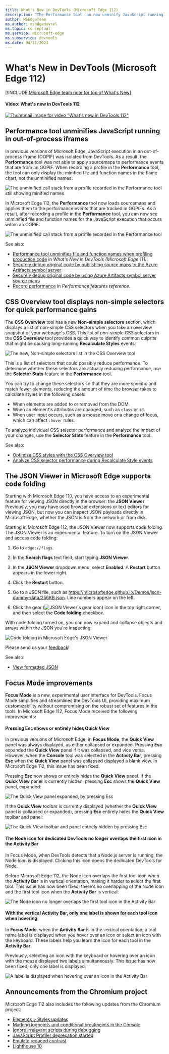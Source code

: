 ```yaml
---
title: What's New in DevTools (Microsoft Edge 112)
description: "The Performance tool can now unminify JavaScript running in out-of-process iframes, the CSS Overview tool displays a list of non-simple selectors for quick performance wins, and more."
author: MSEdgeTeam
ms.author: msedgedevrel
ms.topic: conceptual
ms.service: microsoft-edge
ms.subservice: devtools
ms.date: 04/11/2023
---
```

# What's New in DevTools (Microsoft Edge 112)

[!INCLUDE [Microsoft Edge team note for top of What's New](../../includes/edge-whats-new-note.md)]


<!-- ------------------------------ -->
#### Video: What's new in DevTools 112

[![Thumbnail image for video "What's new in DevTools 112"](./devtools-112-images/devtools-whatsnew-112.png)](https://www.youtube.com/watch?v=xuICl66F-Ik)


<!-- ====================================================================== -->
## Performance tool unminifies JavaScript running in out-of-process iframes

<!-- Subtitle: As long as DevTools can load your sourcemaps, you now have unparalleled insight into JavaScript execution within an iframe. -->

In previous versions of Microsoft Edge, JavaScript execution in an out-of-process iframe (OOPIF) was isolated from DevTools.  As a result, the **Performance** tool was not able to apply sourcemaps to performance events that are from an OOPIF.  When recording a profile in the **Performance** tool, the tool can only display the minified file and function names in the flame chart, not the unminified names:

![The unminified call stack from a profile recorded in the Performance tool still showing minified names](./devtools-112-images/unminification-in-oopifs-before.png)
<!-- maint:
1. Go to https://word.new/
2. Open the Performance tool.
3. Click the Refresh button in the tool to start profiling and refresh the page.
4. After the profile loads after some 15 seconds, navigate underneath the Main section of the flame chart to find a frame and then zoom in on a call stack to show that the function names are minified.
-->

In Microsoft Edge 112, the **Performance** tool now loads sourcemaps and applies them to the performance events that are tracked in OOPIFs.  As a result, after recording a profile in the **Performance** tool, you can now see unminified file and function names for the JavaScript execution that occurs within an OOPIF:

![The unminified call stack from a profile recorded in the Performance tool](./devtools-112-images/unminification-in-oopifs-after.png)

<!-- maint:
1. Connect Symbol Server via a PAT to the Office org. https://learn.microsoft.com/microsoft-edge/devtools-guide/javascript/consume-source-maps-from-azure
2. Repeat the above steps to show the original file and function names in the flame chart.
-->

See also:
* [Performance tool unminifies file and function names when profiling production code](../03/devtools-111.md#performance-tool-unminifies-file-and-function-names-when-profiling-production-code) in _What's New in DevTools (Microsoft Edge 111)_.
* [Securely debug original code by publishing source maps to the Azure Artifacts symbol server](../../../javascript/publish-source-maps-to-azure.md)
* [Securely debug original code by using Azure Artifacts symbol server source maps](../../../javascript/consume-source-maps-from-azure.md)
* [Record performance](../../../evaluate-performance/reference.md#record-performance) in _Performance features reference_.


<!-- ====================================================================== -->
## CSS Overview tool displays non-simple selectors for quick performance gains

<!-- Subtitle: Non-simple selectors can be common culprits for long-running Recalculate Styles events in the Performance tool. Take a quick snapshot in the CSS Overview tool to see your non-simple selectors. -->

The **CSS Overview** tool has a new **Non-simple selectors** section, which displays a list of non-simple CSS selectors when you take an overview snapshot of your webpage's CSS.  This list of non-simple CSS selectors in the **CSS Overview** tool provides a quick way to identify common culprits that might be causing long-running **Recalculate Styles** events:

![The new, Non-simple selectors list in the CSS Overview tool](./devtools-112-images/non-simple-selectors-in-css-overview.png)

This is a list of selectors that could possibly reduce performance.  To determine whether these selectors are actually reducing performance, use the **Selector Stats** feature in the **Performance** tool.

You can try to change these selectors so that they are more specific and match fewer elements, reducing the amount of time the browser takes to calculate styles in the following cases:

- When elements are added to or removed from the DOM.
- When an element's attributes are changed, such as `class` or `id`.
- When user input occurs, such as a mouse move or a change of focus, which can affect `:hover` rules.

To analyze individual CSS selector performance and analyze the impact of your changes, use the **Selector Stats** feature in the **Performance** tool.

See also:
* [Optimize CSS styles with the CSS Overview tool](../../../css/css-overview-tool.md)
* [Analyze CSS selector performance during Recalculate Style events](../../../evaluate-performance/selector-stats.md)


<!-- ====================================================================== -->
## The JSON Viewer in Microsoft Edge supports code folding

<!-- Subtitle: Use code folding when looking at JSON to collapse and expand objects and arrays. -->

Starting with Microsoft Edge 110, you have access to an experimental feature for viewing JSON directly in the browser: the **JSON Viewer**.  Previously, you may have used browser extensions or text editors for viewing JSON, but now you can inspect JSON payloads directly in Microsoft Edge, whether the JSON is from the network or from disk.

Starting in Microsoft Edge 112, the JSON Viewer now supports code folding.  The JSON Viewer is an experimental feature.  To turn on the JSON Viewer and access code folding:

1. Go to `edge://flags`.

1. In the **Search flags** text field, start typing **JSON Viewer**.

1. In the **JSON Viewer** dropdown menu, select **Enabled**.  A **Restart** button appears in the lower right.

1. Click the **Restart** button.

1. Go to a JSON file, such as https://microsoftedge.github.io/Demos/json-dummy-data/256KB.json.  Line numbers appear on the left.

1. Click the gear<!--no tooltip--> (![JSON Viewer's gear icon](./devtools-112-images/json-viewer-gear-icon.png)) icon in the top right corner, and then select the **Code folding** checkbox.

With code folding turned on, you can now expand and collapse objects and arrays within the JSON you're inspecting:

![Code folding in Microsoft Edge's JSON Viewer](./devtools-112-images/json-viewer-code-folding.png)

Please send us your [feedback](../../../contact.md)!

See also:
* [View formatted JSON](../../../json-viewer/json-viewer.md)


<!-- ====================================================================== -->
## Focus Mode improvements

<!-- Subtitle: Pressing Esc now hides or shows the Quick View, the Node icon for dedicated DevTools no longer overlaps the first icon in the Activity Bar, and more. -->

**Focus Mode** is a new, experimental user interface for DevTools.  Focus Mode simplifies and streamlines the DevTools UI, providing maximum customizability without compromising on the robust set of features in the tools.  In Microsoft Edge 112, Focus Mode received the following improvements:


<!-- ------------------------------ -->
#### Pressing Esc shows or entirely hides Quick View

In previous versions of Microsoft Edge, in **Focus Mode**, the **Quick View** panel was always displayed, as either collapsed or expanded.  Pressing **Esc** expanded the **Quick View** panel if it was collapsed, and vice versa.  However, when the **Console** tool was selected in the **Activity Bar**, pressing **Esc** when the **Quick View** panel was collapsed displayed a blank view.  In Microsoft Edge 112, this issue has been fixed.

Pressing **Esc** now shows or entirely hides the **Quick View** panel.  If the **Quick View** panel is currently hidden, pressing **Esc** shows the **Quick View** panel, expanded:

![The Quick View panel expanded, by pressing Esc](./devtools-112-images/focus-mode-esc-shows-quick-view.png)

If the **Quick View** toolbar is currently displayed (whether the **Quick View** panel is collapsed or expanded), pressing **Esc** entirely hides the **Quick View** toolbar and panel:

![The Quick View toolbar and panel entirely hidden by pressing Esc](./devtools-112-images/focus-mode-esc-hides-quick-view.png)


<!-- ------------------------------ -->
#### The Node icon for dedicated DevTools no longer overlaps the first icon in the Activity Bar

In Focus Mode, when DevTools detects that a Node.js server is running, the Node icon is displayed.  Clicking this icon opens the dedicated DevTools for Node.

Before Microsoft Edge 112, the Node icon overlaps the first tool icon when the **Activity Bar** is in vertical orientation, making it harder to select the first tool.  This issue has now been fixed; there's no overlapping of the Node icon and the first tool icon when the **Activity Bar** is vertical:

![The Node icon no longer overlaps the first tool icon in the Activity Bar](./devtools-112-images/focus-mode-node-icon-vertical-activity-bar.png)
<!-- screenshot:
https://nodejs.org/en/docs/guides/getting-started-guide
$ cd C:/Users/username/GitHub/node-test/
$ node --inspect app.js
-->


<!-- ------------------------------ -->
#### With the vertical Activity Bar, only one label is shown for each tool icon when hovering

In **Focus Mode**, when the **Activity Bar** is in the vertical orientation, a tool name label is displayed when you hover over an icon or select an icon with the keyboard.  These labels help you learn the icon for each tool in the **Activity Bar**.

Previously, selecting an icon with the keyboard or hovering over an icon with the mouse displayed two labels simultaneously.  This issue has now been fixed; only one label is displayed:

![A label is displayed when hovering over an icon in the Activity Bar](./devtools-112-images/focus-mode-label-vertical-activity-bar.png)


<!-- ====================================================================== -->
## Announcements from the Chromium project

Microsoft Edge 112 also includes the following updates from the Chromium project:

* [Elements > Styles updates](https://developer.chrome.com/blog/new-in-devtools-112/#elements-styles)
* [Marking logpoints and conditional breakpoints in the Console](https://developer.chrome.com/blog/new-in-devtools-112/#logpoint)
* [Ignore irrelevant scripts during debugging](https://developer.chrome.com/blog/new-in-devtools-112/#ignore-list)
* [JavaScript Profiler deprecation started](https://developer.chrome.com/blog/new-in-devtools-112/#js-profiler-deprecation)
* [Emulate reduced contrast](https://developer.chrome.com/blog/new-in-devtools-112/#reduced-contrast)
* [Lighthouse 10](https://developer.chrome.com/blog/new-in-devtools-112/#lighthouse)


<!-- ====================================================================== -->
<!-- uncomment if content is copied from developer.chrome.com to this page -->

<!-- > [!NOTE]
> Portions of this page are modifications based on work created and [shared by Google](https://developers.google.com/terms/site-policies) and used according to terms described in the [Creative Commons Attribution 4.0 International License](https://creativecommons.org/licenses/by/4.0).
> The original page for announcements from the Chromium project is [What's New in DevTools (Chrome 112)](https://developer.chrome.com/blog/new-in-devtools-112) and is authored by [Jecelyn Yeen](https://developers.google.com/web/resources/contributors#jecelynyeen) (Developer advocate working on Chrome DevTools at Google). -->


<!-- ====================================================================== -->
<!-- uncomment if content is copied from developer.chrome.com to this page -->

<!-- [![Creative Commons License](../../../../media/cc-logo/88x31.png)](https://creativecommons.org/licenses/by/4.0)
This work is licensed under a [Creative Commons Attribution 4.0 International License](https://creativecommons.org/licenses/by/4.0). -->
